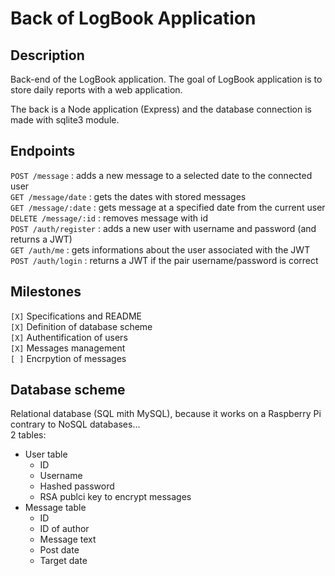 # Back of LogBook Application

## Description
Back-end of the LogBook application.
The goal of LogBook application is to store daily reports with a web application.
  
The back is a Node application (Express) and the database connection is made with sqlite3 module.

## Endpoints
`POST /message` : adds a new message to a selected date to the connected user  
`GET /message/date` : gets the dates with stored messages  
`GET /message/:date` : gets message at a specified date from the current user  
`DELETE /message/:id` : removes message with id  
`POST /auth/register` : adds a new user with username and password (and returns a JWT)  
`GET /auth/me` : gets informations about the user associated with the JWT
`POST /auth/login` : returns a JWT if the pair username/password is correct  


 ## Milestones
 `[X]` Specifications and README  
 `[X]` Definition of database scheme  
 `[X]` Authentification of users  
 `[X]` Messages management  
 `[ ]` Encrpytion of messages  

 ## Database scheme
Relational database (SQL mith MySQL), because it works on a Raspberry Pi contrary to NoSQL databases...  
2 tables:
* User table
    * ID
    * Username
    * Hashed password
    * RSA publci key to encrypt messages
* Message table
    * ID
    * ID of author
    * Message text
    * Post date
    * Target date